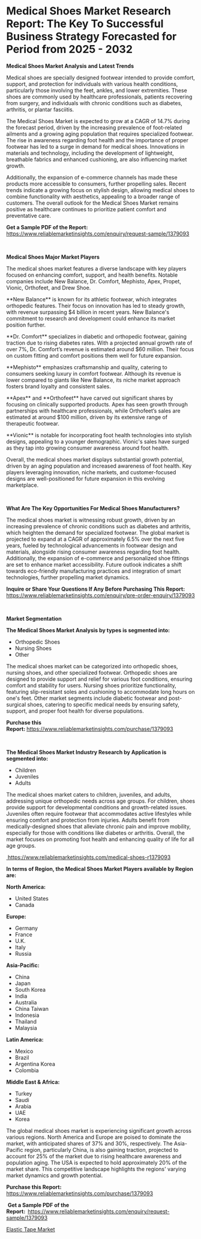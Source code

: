 <p><h1>Medical Shoes Market Research Report: The Key To Successful Business Strategy Forecasted for Period from 2025 - 2032</h1></p><p><strong>Medical Shoes Market Analysis and Latest Trends</strong></p>
<p><p>Medical shoes are specially designed footwear intended to provide comfort, support, and protection for individuals with various health conditions, particularly those involving the feet, ankles, and lower extremities. These shoes are commonly used by healthcare professionals, patients recovering from surgery, and individuals with chronic conditions such as diabetes, arthritis, or plantar fasciitis.</p><p>The Medical Shoes Market is expected to grow at a CAGR of 14.7% during the forecast period, driven by the increasing prevalence of foot-related ailments and a growing aging population that requires specialized footwear. The rise in awareness regarding foot health and the importance of proper footwear has led to a surge in demand for medical shoes. Innovations in materials and technology, including the development of lightweight, breathable fabrics and enhanced cushioning, are also influencing market growth.</p><p>Additionally, the expansion of e-commerce channels has made these products more accessible to consumers, further propelling sales. Recent trends indicate a growing focus on stylish design, allowing medical shoes to combine functionality with aesthetics, appealing to a broader range of customers. The overall outlook for the Medical Shoes Market remains positive as healthcare continues to prioritize patient comfort and preventative care.</p></p>
<p><strong>Get a Sample PDF of the Report:&nbsp;</strong> <a href="https://www.reliablemarketinsights.com/enquiry/request-sample/1379093?utm_campaign=3040&utm_medium=2&utm_source=Github&utm_content=ia&utm_term=04042025&utm_id=medical-shoes">https://www.reliablemarketinsights.com/enquiry/request-sample/1379093</a></p>
<p>&nbsp;</p>
<p><strong>Medical Shoes Major Market Players</strong></p>
<p><p>The medical shoes market features a diverse landscape with key players focused on enhancing comfort, support, and health benefits. Notable companies include New Balance, Dr. Comfort, Mephisto, Apex, Propet, Vionic, Orthofeet, and Drew Shoe.</p><p>**New Balance** is known for its athletic footwear, which integrates orthopedic features. Their focus on innovation has led to steady growth, with revenue surpassing $4 billion in recent years. New Balance's commitment to research and development could enhance its market position further.</p><p>**Dr. Comfort** specializes in diabetic and orthopedic footwear, gaining traction due to rising diabetes rates. With a projected annual growth rate of over 7%, Dr. Comfort’s revenue is estimated around $60 million. Their focus on custom fitting and comfort positions them well for future expansion.</p><p>**Mephisto** emphasizes craftsmanship and quality, catering to consumers seeking luxury in comfort footwear. Although its revenue is lower compared to giants like New Balance, its niche market approach fosters brand loyalty and consistent sales.</p><p>**Apex** and **Orthofeet** have carved out significant shares by focusing on clinically supported products. Apex has seen growth through partnerships with healthcare professionals, while Orthofeet’s sales are estimated at around $100 million, driven by its extensive range of therapeutic footwear.</p><p>**Vionic** is notable for incorporating foot health technologies into stylish designs, appealing to a younger demographic. Vionic's sales have surged as they tap into growing consumer awareness around foot health.</p><p>Overall, the medical shoes market displays substantial growth potential, driven by an aging population and increased awareness of foot health. Key players leveraging innovation, niche markets, and customer-focused designs are well-positioned for future expansion in this evolving marketplace.</p></p>
<p>&nbsp;</p>
<p><strong>What Are The Key Opportunities For Medical Shoes Manufacturers?</strong></p>
<p><p>The medical shoes market is witnessing robust growth, driven by an increasing prevalence of chronic conditions such as diabetes and arthritis, which heighten the demand for specialized footwear. The global market is projected to expand at a CAGR of approximately 6.5% over the next five years, fueled by technological advancements in footwear design and materials, alongside rising consumer awareness regarding foot health. Additionally, the expansion of e-commerce and personalized shoe fittings are set to enhance market accessibility. Future outlook indicates a shift towards eco-friendly manufacturing practices and integration of smart technologies, further propelling market dynamics.</p></p>
<p><strong>Inquire or Share Your Questions If Any Before Purchasing This Report:</strong> <a href="https://www.reliablemarketinsights.com/enquiry/pre-order-enquiry/1379093?utm_campaign=3040&utm_medium=2&utm_source=Github&utm_content=ia&utm_term=04042025&utm_id=medical-shoes">https://www.reliablemarketinsights.com/enquiry/pre-order-enquiry/1379093</a></p>
<p>&nbsp;</p>
<p><strong>Market Segmentation</strong></p>
<p><strong>The Medical Shoes Market Analysis by types is segmented into:</strong></p>
<p><ul><li>Orthopedic Shoes</li><li>Nursing Shoes</li><li>Other</li></ul></p>
<p><p>The medical shoes market can be categorized into orthopedic shoes, nursing shoes, and other specialized footwear. Orthopedic shoes are designed to provide support and relief for various foot conditions, ensuring comfort and stability for users. Nursing shoes prioritize functionality, featuring slip-resistant soles and cushioning to accommodate long hours on one's feet. Other market segments include diabetic footwear and post-surgical shoes, catering to specific medical needs by ensuring safety, support, and proper foot health for diverse populations.</p></p>
<p><strong>Purchase this Report:&nbsp;</strong><a href="https://www.reliablemarketinsights.com/purchase/1379093?utm_campaign=3040&utm_medium=2&utm_source=Github&utm_content=ia&utm_term=04042025&utm_id=medical-shoes">https://www.reliablemarketinsights.com/purchase/1379093</a></p>
<p>&nbsp;</p>
<p><strong>The Medical Shoes Market Industry Research by Application is segmented into:</strong></p>
<p><ul><li>Children</li><li>Juveniles</li><li>Adults</li></ul></p>
<p><p>The medical shoes market caters to children, juveniles, and adults, addressing unique orthopedic needs across age groups. For children, shoes provide support for developmental conditions and growth-related issues. Juveniles often require footwear that accommodates active lifestyles while ensuring comfort and protection from injuries. Adults benefit from medically-designed shoes that alleviate chronic pain and improve mobility, especially for those with conditions like diabetes or arthritis. Overall, the market focuses on promoting foot health and enhancing quality of life for all age groups.</p></p>
<p><a href="https://www.reliablemarketinsights.com/medical-shoes-r1379093?utm_campaign=3040&utm_medium=2&utm_source=Github&utm_content=ia&utm_term=04042025&utm_id=medical-shoes">&nbsp;https://www.reliablemarketinsights.com/medical-shoes-r1379093</a></p>
<p><strong>In terms of Region, the Medical Shoes Market Players available by Region are:</strong></p>
<p>
    <p> <strong> North America: </strong>
        <ul>
            <li>United States</li>
            <li>Canada</li>
        </ul>
        </p> 
    <p> <strong> Europe: </strong>
        <ul>
            <li>Germany</li>
            <li>France</li>
            <li>U.K.</li>
            <li>Italy</li>
            <li>Russia</li>
        </ul>
        </p> 
    <p> <strong> Asia-Pacific: </strong>
        <ul>
            <li>China</li>
            <li>Japan</li>
            <li>South Korea</li>
            <li>India</li>
            <li>Australia</li>
            <li>China Taiwan</li>
            <li>Indonesia</li>
            <li>Thailand</li>
            <li>Malaysia</li>
        </ul>
        </p> 
    <p> <strong> Latin America: </strong>
        <ul>
            <li>Mexico</li>
            <li>Brazil</li>
            <li>Argentina Korea</li>
            <li>Colombia</li>
        </ul>
        </p> 
    <p> <strong> Middle East & Africa: </strong>
        <ul>
            <li>Turkey</li>
            <li>Saudi</li>
            <li>Arabia</li>
            <li>UAE</li>
            <li>Korea</li>
        </ul>
    </p>
    </p>
<p><p>The global medical shoes market is experiencing significant growth across various regions. North America and Europe are poised to dominate the market, with anticipated shares of 37% and 30%, respectively. The Asia-Pacific region, particularly China, is also gaining traction, projected to account for 25% of the market due to rising healthcare awareness and population aging. The USA is expected to hold approximately 20% of the market share. This competitive landscape highlights the regions' varying market dynamics and growth potential.</p></p>
<p><strong>Purchase this Report: </strong><a href="https://www.reliablemarketinsights.com/purchase/1379093?utm_campaign=3040&utm_medium=2&utm_source=Github&utm_content=ia&utm_term=04042025&utm_id=medical-shoes">https://www.reliablemarketinsights.com/purchase/1379093</a></p>
<p>&nbsp;<strong>Get a Sample PDF of the Report:&nbsp;&nbsp;</strong><a href="https://www.reliablemarketinsights.com/enquiry/request-sample/1379093?utm_campaign=3040&utm_medium=2&utm_source=Github&utm_content=ia&utm_term=04042025&utm_id=medical-shoes">https://www.reliablemarketinsights.com/enquiry/request-sample/1379093</a></p>
<p><strong></strong></p>
<p><p><a href="https://github.com/boysabotzoc/Market-Research-Report-List-1/blob/main/elastic-tape-market.md?utm_campaign=3040&utm_medium=2&utm_source=Github&utm_content=ia&utm_term=04042025&utm_id=medical-shoes">Elastic Tape Market</a></p></p>